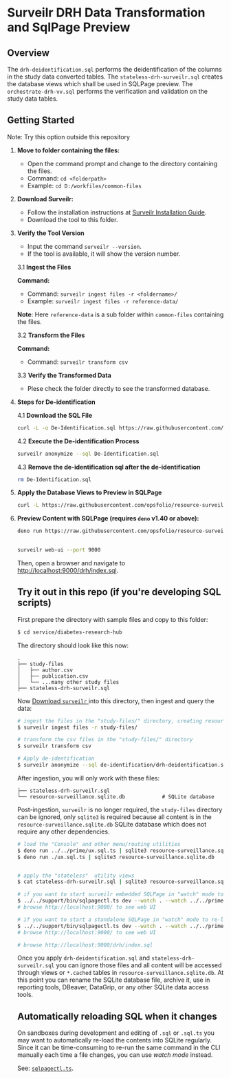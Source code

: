 # Surveilr DRH Data Transformation and SqlPage Preview

## Overview

The `drh-deidentification.sql` performs the deidentification of the columns in the study data converted tables. The `stateless-drh-surveilr.sql` creates the database views which shall be used in SQLPage preview. The `orchestrate-drh-vv.sql` performs the verification and validation on the study data tables.

## Getting Started
Note: Try this option outside this repository

1. **Move to folder containing the files:**

   - Open the command prompt and change to the directory containing the files.
   - Command: `cd <folderpath>`
   - Example: `cd D:/workfiles/common-files`

2. **Download Surveilr:**

   - Follow the installation instructions at [Surveilr Installation Guide](https://docs.opsfolio.com/surveilr/how-to/installation-guide).
   - Download the tool to this folder.   

3. **Verify the Tool Version**

   - Input the command `surveilr --version`.
   - If the tool is available, it will show the version number.

   3.1 **Ingest the Files**

   **Command:**

   - Command: `surveilr ingest files -r <foldername>/`
   - Example: `surveilr ingest files -r reference-data/`

   **Note**: Here `reference-data` is a sub folder within `common-files` containing the files.

   3.2 **Transform the Files**

   **Command:**

   - Command: `surveilr transform csv`    

   3.3 **Verify the Transformed Data**
   
   - Plese check the folder directly to see the transformed database.

4. **Steps for De-identification**

   4.1 **Download the SQL File**   


   ```bash
   curl -L -o De-Identification.sql https://raw.githubusercontent.com/opsfolio/resource-surveillance-commons/main/service/diabetes-research-hub/de-identification/drh-deidentification.sql --ssl-no-revoke
   ```

   4.2 **Execute the De-identification Process**

   ```bash
   surveilr anonymize --sql De-Identification.sql 
   ```
   
   
   4.3 **Remove the de-identification sql after the de-identification**

   ```bash
   rm De-Identification.sql
   ```


5. **Apply the Database Views to Preview in SQLPage**

   ```bash
   curl -L https://raw.githubusercontent.com/opsfolio/resource-surveillance-commons/main/service/diabetes-research-hub/stateless-drh-surveilr.sql --ssl-no-revoke | sqlite3 resource-surveillance.sqlite.db   
   ```

6. **Preview Content with SQLPage (requires `deno` v1.40 or above):**

   ```bash
   deno run https://raw.githubusercontent.com/opsfolio/resource-surveillance-commons/main/service/diabetes-research-hub/ux.sql.ts | sqlite3 resource-surveillance.sqlite.db
     
   ```
   ```bash
   surveilr web-ui --port 9000 
   ```
   Then, open a browser and navigate to [http://localhost:9000/drh/index.sql](http://localhost:9000/drh/index.sql).


   ## Try it out in this repo (if you're developing SQL scripts)

      First prepare the directory with sample files and copy to this folder:

      ```bash
      $ cd service/diabetes-research-hub      
      ```

      The directory should look like this now:

      ```
      .
      ├── study-files
      │   ├── author.csv
      │   ├── publication.csv
      │   └── ...many other study files      
      ├── stateless-drh-surveilr.sql
      
      ```

      Now
      [Download `surveilr` ](https://docs.opsfolio.com/surveilr/how-to/installation-guide/)
      into this directory, then ingest and query the data:

      ```bash
      # ingest the files in the "study-files/" directory, creating resource-surveillance.sqlite.db
      $ surveilr ingest files -r study-files/
      ```
      
      ```bash
      # transform the csv files in the "study-files/" directory
      $ surveilr transform csv
      ```
      ```bash
      # Apply de-identification
      $ surveilr anonymize --sql de-identification/drh-deidentification.sql | sqlite3 resource-surveillance.sqlite.db
      ```
      After ingestion, you will only work with these files:

      ```      
      ├── stateless-drh-surveilr.sql 
      └── resource-surveillance.sqlite.db            # SQLite database
      ```

      Post-ingestion, `surveilr` is no longer required, the `study-files` directory can be
      ignored, only `sqlite3` is required because all content is in the
      `resource-surveillance.sqlite.db` SQLite database which does not require any
      other dependencies.

      ```bash
      # load the "Console" and other menu/routing utilities
      $ deno run ../../prime/ux.sql.ts | sqlite3 resource-surveillance.sqlite.db
      $ deno run ./ux.sql.ts | sqlite3 resource-surveillance.sqlite.db
      

      # apply the "stateless"  utility views
      $ cat stateless-drh-surveilr.sql | sqlite3 resource-surveillance.sqlite.db
      
      # if you want to start surveilr embedded SQLPage in "watch" mode to re-load files automatically
      $ ../../support/bin/sqlpagectl.ts dev --watch . --watch ../../prime
      # browse http://localhost:9000/ to see web UI

      # if you want to start a standalone SQLPage in "watch" mode to re-load files automatically
      $ ../../support/bin/sqlpagectl.ts dev --watch . --watch ../../prime --standalone
      # browse http://localhost:9000/ to see web UI

      # browse http://localhost:9000/drh/index.sql 
      ```

      Once you apply `drh-deidentification.sql` and
      `stateless-drh-surveilr.sql` you can ignore those files and all content will be
      accessed through views or `*.cached` tables in
      `resource-surveillance.sqlite.db`. At this point you can rename the SQLite
      database file, archive it, use in reporting tools, DBeaver, DataGrip, or any
      other SQLite data access tools.

      ## Automatically reloading SQL when it changes

      On sandboxes during development and editing of `.sql` or `.sql.ts` you may want
      to automatically re-load the contents into SQLite regularly. Since it can be
      time-consuming to re-run the same command in the CLI manually each time a file
      changes, you can use _watch mode_ instead.

      See: [`sqlpagectl.ts`](../../support/bin/sqlpagectl.ts).

